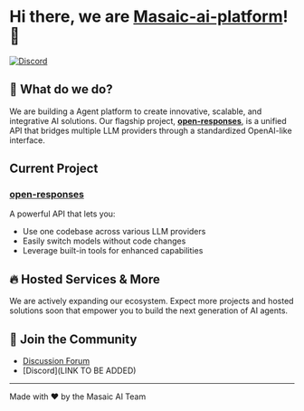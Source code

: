 # Hi there, we are [Masaic-ai-platform](https://github.com/masaic-ai-platform)! 🚀

[![Discord](https://img.shields.io/discord/123456789012345678?color=7289DA&label=Discord&logo=discord&logoColor=white)](https://discord.com/channels/1335132819260702723/1354795442004820068)

## 🌟 What do we do?

We are building a Agent platform to create innovative, scalable, and integrative AI solutions. Our flagship project, **[open-responses](https://github.com/masaic-ai-platform/open-responses)**, is a unified API that bridges multiple LLM providers through a standardized OpenAI-like interface.

## Current Project

### [open-responses](https://github.com/masaic-ai-platform/open-responses)
A powerful API that lets you:
- Use one codebase across various LLM providers
- Easily switch models without code changes
- Leverage built-in tools for enhanced capabilities

## 🔥 Hosted Services & More

We are actively expanding our ecosystem. Expect more projects and hosted solutions soon that empower you to build the next generation of AI agents.

## 💬 Join the Community
- [Discussion Forum](https://github.com/orgs/masaic-ai-platform/discussions)
- [Discord](LINK TO BE ADDED)

---

Made with ❤️ by the Masaic AI Team
